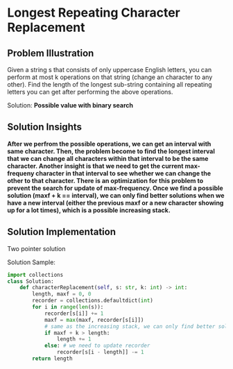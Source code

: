 # Longest Repeating Character Replacement

## Problem Illustration
Given a string s that consists of only uppercase English letters, you can perform at most k operations on that string (change an character to any other). Find the length of the longest sub-string containing all repeating letters you can get after performing the above operations.

Solution: **Possible value with binary search**

## Solution Insights
**After we perfrom the possible operations, we can get an interval with same character. Then, the problem become to find the longest interval that we can change all characters within that interval to be the same character. Another insight is that we need to get the current max-frequeny character in that interval to see whether we can change the other to that character. There is an optimization for this problem to prevent the search for update of max-frequency. Once we find a possible solution (maxf + k == interval), we can only find better solutions when we have a new interval (either the previous maxf or a new character showing up for a lot times), which is a possible increasing stack.**

## Solution Implementation
Two pointer solution

Solution Sample:
```python
import collections
class Solution:
    def characterReplacement(self, s: str, k: int) -> int:
        length, maxf = 0, 0
        recorder = collections.defaultdict(int)
        for i in range(len(s)):
            recorder[s[i]] += 1
            maxf = max(maxf, recorder[s[i]])
            # same as the increasing stack, we can only find better solution when maxf update
            if maxf + k > length:
                length += 1
            else: # we need to update recorder
                recorder[s[i - length]] -= 1
        return length
```